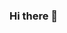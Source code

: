 ### Hi there 👋

<!--
**christanvt/christanvt** is a ✨ _special_ ✨ repository because its `README.md` (this file) appears on your GitHub profile.

## ⚡ GitHub Stats

<img align="left" src="https://github-readme-stats.vercel.app/api?username=christanvt&show_icons=true&count_private=true&theme=gruvbox" />
<img src="https://github-readme-stats.vercel.app/api/top-langs/?username=christanvt&layout=compact&count_private=true&theme=gruvbox" />

![Visitor Badge](https://visitor-badge.laobi.icu/badge?page_id=christanvt.christanvt)
